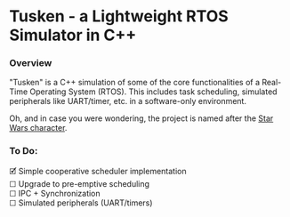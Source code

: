 # Tusken - a Lightweight RTOS Simulator in C++

### Overview
"Tusken" is a C++ simulation of some of the core functionalities of a Real-Time Operating System (RTOS). This includes task scheduling, simulated peripherals like UART/timer, etc. in a software-only environment. <br/>

Oh, and in case you were wondering, the project is named after the [Star Wars character]([url](https://starwars.fandom.com/wiki/Tusken_Raider)). <br/>

### To Do:
🗹 Simple cooperative scheduler implementation <br/>
☐ Upgrade to pre-emptive scheduling <br/>
☐ IPC + Synchronization <br/>
☐ Simulated peripherals (UART/timers) <br/>
